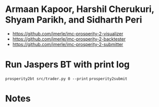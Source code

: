 # Armaan Kapoor, Harshil Cherukuri, Shyam Parikh, and Sidharth Peri



- https://github.com/jmerle/imc-prosperity-2-visualizer
- https://github.com/jmerle/imc-prosperity-2-backtester
- https://github.com/jmerle/imc-prosperity-2-submitter


# Run Jaspers BT with print log

```prosperity2bt src/trader.py 0 --print```
```prosperity2submit```


# Notes

